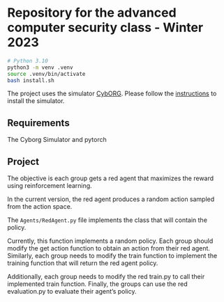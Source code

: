 # Repository for the advanced computer security class - Winter 2023

```bash
# Python 3.10
python3 -m venv .venv
source .venv/bin/activate
bash install.sh
```

The project uses the simulator [CybORG](https://github.com/cage-challenge/cage-challenge-2/tree/main). Please follow the [instructions](https://github.com/cage-challenge/cage-challenge-2/tree/main/CybORG) to install the simulator.

## Requirements

The Cyborg Simulator and pytorch

## Project

The objective is each group gets a red agent that maximizes the reward using reinforcement learning.

In the current version, the red agent produces a random action sampled from the action space. 

The `Agents/RedAgent.py` file implements the class that will contain the policy. 

Currently, this function implements a random policy. Each group should modify the get action function to obtain an action from their red agent. Similarly, each group needs to modify the train function to implement the training function that will return the red agent policy.

Additionally, each group needs to modify the red train.py to call their implemented train function. Finally, the groups can use the red evaluation.py to evaluate their agent’s policy.
